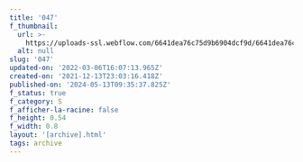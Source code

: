 ```yaml
---
title: '047'
f_thumbnail:
  url: >-
    https://uploads-ssl.webflow.com/6641dea76c75d9b6904dcf9d/6641dea76c75d9b6904dd202_047.jpg
  alt: null
slug: '047'
updated-on: '2022-03-06T16:07:13.965Z'
created-on: '2021-12-13T23:03:16.418Z'
published-on: '2024-05-13T09:35:37.825Z'
f_status: true
f_category: S
f_afficher-la-racine: false
f_height: 0.54
f_width: 0.8
layout: '[archive].html'
tags: archive
---
```



